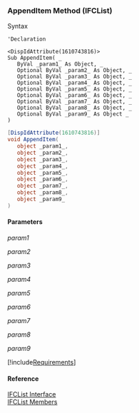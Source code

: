 ﻿### AppendItem Method (IFCList)

Syntax

```vbnet
'Declaration

<DispIdAttribute(1610743816)>
Sub AppendItem( _
   ByVal _param1_ As Object, _
   Optional ByVal _param2_ As Object, _
   Optional ByVal _param3_ As Object, _
   Optional ByVal _param4_ As Object, _
   Optional ByVal _param5_ As Object, _
   Optional ByVal _param6_ As Object, _
   Optional ByVal _param7_ As Object, _
   Optional ByVal _param8_ As Object, _
   Optional ByVal _param9_ As Object _
) 
```

```csharp
[DispIdAttribute(1610743816)]
void AppendItem( 
   object _param1_,
   object _param2_,
   object _param3_,
   object _param4_,
   object _param5_,
   object _param6_,
   object _param7_,
   object _param8_,
   object _param9_
)
```

#### Parameters

_param1_

_param2_

_param3_

_param4_

_param5_

_param6_

_param7_

_param8_

_param9_

[!include[Requirements](../partials/requirements.md)]

#### Reference

[IFCList Interface](FChoice.Foundation.Clarify.Compatibility~FChoice.Foundation.Clarify.Compatibility.IFCList.md)  
[IFCList Members](FChoice.Foundation.Clarify.Compatibility~FChoice.Foundation.Clarify.Compatibility.IFCList_members.md)